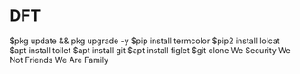 # DFT
$pkg update && pkg upgrade -y
$pip install termcolor
$pip2 install lolcat
$apt install toilet
$apt install git
$apt install figlet
$git clone 
We Security We Not Friends We Are Family